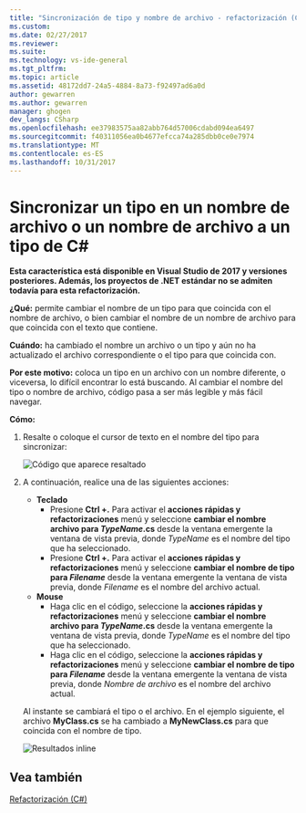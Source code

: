 ```yaml
---
title: "Sincronización de tipo y nombre de archivo - refactorización (C#) | Documentos de Microsoft"
ms.custom: 
ms.date: 02/27/2017
ms.reviewer: 
ms.suite: 
ms.technology: vs-ide-general
ms.tgt_pltfrm: 
ms.topic: article
ms.assetid: 48172dd7-24a5-4884-8a73-f92497ad6a0d
author: gewarren
ms.author: gewarren
manager: ghogen
dev_langs: CSharp
ms.openlocfilehash: ee37983575aa82abb764d57006cdabd094ea6497
ms.sourcegitcommit: f40311056ea0b4677efcca74a285dbb0ce0e7974
ms.translationtype: MT
ms.contentlocale: es-ES
ms.lasthandoff: 10/31/2017
---
```

# <a name="sync-a-type-to-a-filename-or-a-filename-to-a-type-in-c"></a>Sincronizar un tipo en un nombre de archivo o un nombre de archivo a un tipo de C# #

<!-- VERSIONLESS -->
**Esta característica está disponible en Visual Studio de 2017 y versiones posteriores.  Además, los proyectos de .NET estándar no se admiten todavía para esta refactorización.**

**¿Qué:** permite cambiar el nombre de un tipo para que coincida con el nombre de archivo, o bien cambiar el nombre de un nombre de archivo para que coincida con el texto que contiene.

**Cuándo:** ha cambiado el nombre un archivo o un tipo y aún no ha actualizado el archivo correspondiente o el tipo para que coincida con. 

**Por este motivo:** coloca un tipo en un archivo con un nombre diferente, o viceversa, lo difícil encontrar lo está buscando.  Al cambiar el nombre del tipo o nombre de archivo, código pasa a ser más legible y más fácil navegar.

**Cómo:**

1. Resalte o coloque el cursor de texto en el nombre del tipo para sincronizar:

   ![Código que aparece resaltado](media/synctype_highlight.png)

1. A continuación, realice una de las siguientes acciones:
   * **Teclado**
     * Presione **Ctrl +.** Para activar el **acciones rápidas y refactorizaciones** menú y seleccione **cambiar el nombre archivo para *TypeName*.cs** desde la ventana emergente la ventana de vista previa, donde *TypeName* es el nombre del tipo que ha seleccionado.
     * Presione **Ctrl +.** Para activar el **acciones rápidas y refactorizaciones** menú y seleccione **cambiar el nombre de tipo para _Filename_**  desde la ventana emergente la ventana de vista previa, donde *Filename* es el nombre del archivo actual.
   * **Mouse**
     * Haga clic en el código, seleccione la **acciones rápidas y refactorizaciones** menú y seleccione **cambiar el nombre archivo para *TypeName*.cs** desde la ventana emergente la ventana de vista previa, donde *TypeName* es el nombre del tipo que ha seleccionado.
     * Haga clic en el código, seleccione la **acciones rápidas y refactorizaciones** menú y seleccione **cambiar el nombre de tipo para _Filename_**  desde la ventana emergente la ventana de vista previa, donde  *Nombre de archivo* es el nombre del archivo actual.

   Al instante se cambiará el tipo o el archivo.  En el ejemplo siguiente, el archivo **MyClass.cs** se ha cambiado a **MyNewClass.cs** para que coincida con el nombre de tipo.

   ![Resultados inline](media/synctype_result.png)

## <a name="see-also"></a>Vea también  
[Refactorización (C#)](../refactoring-csharp.md)
